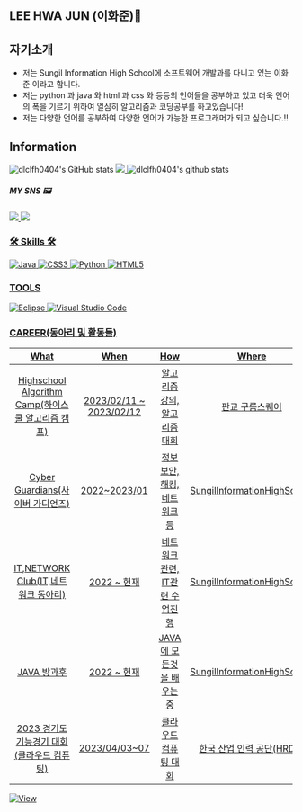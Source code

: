 <h2>LEE HWA JUN (이화준)🎐</h2>


## 자기소개
- 저는 Sungil Information High School에 소프트웨어 개발과를 다니고 있는 이화준 이라고 합니다.
- 저는 python 과 java 와 html 과 css 와 등등의 언어들을 공부하고 있고 더욱 언어의 폭을 기르기 위하여 열심히 알고리즘과 코딩공부를 하고있습니다!
- 저는 다양한 언어를 공부하여 다양한 언어가 가능한 프로그래머가 되고 싶습니다.!!

## Information
![dlclfh0404's GitHub stats](https://github-readme-stats.vercel.app/api?username=dlclfh0404&show_icons=true&theme=radical)
<a href = "https://www.acmicpc.net/user/dlclfh">
    <img src = "http://mazassumnida.wtf/api/v2/generate_badge?boj=dlclfh">
</a>
![dlclfh0404's github stats](https://github-readme-stats.vercel.app/api/top-langs/?username=dlclfh0404&show_icons=true&hide_border=true&title_color=004386&icon_color=004386&layout=compact)

##### MY SNS 🖼
<a href="https://www.instagram.com/dlclfh_/">
    <img src="https://img.shields.io/badge/Instagram-DD2A7B?style=flat-square&logo=Instagram&logoColor=white"/>
<a href="https://www.facebook.com/profile.php?id=100054518680488">
    <img src="https://img.shields.io/badge/Facebook-3B5998?style=flat-square&logo=Facebook&logoColor=white"/>
</div>
    
### 🛠 Skills 🛠
![Java](https://img.shields.io/badge/Java-FF160B.svg?&style=for-the-badge&logo=Java&logocolor=white)
![CSS3](https://img.shields.io/badge/CSS-0404B4.svg?&style=for-the-badge&logo=CSS3&logocolor=white)
![Python](https://img.shields.io/badge/Python-ECEFF1.svg?style=for-the-badge&logo=Python&logocolor=white)
![HTML5](https://img.shields.io/badge/HTML5-80CBC4.svg?&style=for-the-badge&logo=HTML5&logocolor=white)
  
### TOOLS
![Eclipse](https://img.shields.io/badge/Eclipse-2C2255.svg?&style=for-the-badge&logo=Eclipse&logocolor=white)
![Visual Studio Code](https://img.shields.io/badge/Visual%20Studio%20Code-007396.svg?&style=for-the-badge&logo=Visual%20Studio%20Code&logocolor=white)

### CAREER(동아리 및 활동들)
| What | When | How | Where |
|:--------:|:--------:|:--------:|:--------:|
|Highschool Algorithm Camp(하이스쿨 알고리즘 캠프)| 2023/02/11 ~ 2023/02/12|  알고리즘 강의, 알고리즘 대회| 판교 구름스퀘어|
|Cyber Guardians(사이버 가디언즈)| 2022~2023/01| 정보보안, 해킹, 네트워크등| SungilInformationHighSchool|
|IT,NETWORK Club(IT,네트워크 동아리)| 2022 ~ 현재| 네트워크 관련, IT관련 수업진행| SungilInformationHighSchool|
|JAVA 방과후| 2022 ~ 현재 | JAVA에 모든것을 배우는중 | SungilInformationHighSchool|
|2023 경기도 기능경기 대회 (클라우드 컴퓨팅)| 2023/04/03~07| 클라우드 컴퓨팅 대회| 한국 산업 인력 공단(HRDK)|

![View](https://hits.seeyoufarm.com/api/count/incr/badge.svg?url=https%3A%2F%2Fgithub.com%2Fdlclfh0404-0908%2Fdlclfh0404-0908%2Fhit-counter&count_bg=%23000000&title_bg=%2300CFFF&icon=&icon_color=%23E7E7E7&title=View&edge_flat=false)
